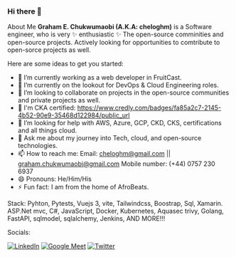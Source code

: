### Hi there 👋

About Me
**Graham E. Chukwumaobi (A.K.A: cheloghm)** is a Software engineer, who is very ✨ enthusiastic ✨ The open-source comminities and open-source projects.
Actively looking for opportunities to comtribute to open-sorce projects as well.

Here are some ideas to get you started:

- 🔭 I’m currently working as a web developer in FruitCast.
- 🌱 I’m currently on the lookout for DevOps & Cloud Engineering roles.
- 👯 I’m looking to collaborate on projects in the open-source communities and private projects as well.
- 💼 I'm CKA certified: https://www.credly.com/badges/fa85a2c7-2145-4b52-90e9-35468d122984/public_url
- 🤔 I’m looking for help with AWS, Azure, GCP, CKD, CKS, certifications and all things cloud.
- 💬 Ask me about my journey into Tech, cloud, and open-source technologies.
- 📫 How to reach me:
          Email: cheloghm@gmail.com || graham.chukwumaobi@gmail.com
          Mobile number: (+44) 0757 230 6937
- 😄 Pronouns: He/Him/His
- ⚡ Fun fact: I am from the home of AfroBeats.

Stack:
Pyhton, Pytests, Vuejs 3, vite, Tailwindcss, Boostrap, Sql, Xamarin. ASP.Net mvc, C#, JavaScript, Docker, Kubernetes, Aquasec trivy, Golang, FastAPI, sqlmodel, sqlalchemy, Jenkins, AND MORE!!!

Socials:

[![LinkedIn](https://img.shields.io/badge/linkedin-%230077B5.svg?style=for-the-badge&logo=linkedin&logoColor=white)](https://www.linkedin.com/in/graham-chukwumaobi-9331b9142/)
[![Google Meet](https://img.shields.io/badge/Google%20Meet-00897B?style=for-the-badge&logo=google-meet&logoColor=white)](https://meet.google.com/?hs=197&pli=1&authuser=0)
[![Twitter](https://img.shields.io/badge/Twitter-%231DA1F2.svg?style=for-the-badge&logo=Twitter&logoColor=white)](https://twitter.com/GChukwumaobi)
